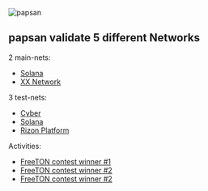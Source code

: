 ![papsan](https://user-images.githubusercontent.com/38581319/127261101-7d098553-21fc-44d1-9667-adcd7ac08d51.png)

## papsan validate 5 different Networks

2 main-nets: <br />

- [Solana](https://www.validators.app/validators/mainnet/syrs1ewkLaWrJ3VoXhFtZHZZSRNTRb6qQhkEhmXKbcC?locale=en&order=&refresh=)
- [XX Network](https://dashboard.xx.network/nodes/Lv04Y-lIm5rKJ3hA2hc_SAdsKxwz1urEyeDSVOJD9loC)

3 test-nets: <br />

- [Cyber](https://rebyc.cyber.page/network/bostrom/hero/bostromvaloper18naxcfp2s397a2ucav2m53f003uylk3q6lwnna)
- [Solana](https://www.validators.app/validators/testnet/D6beCFAZeFtXoZKio6JZV1GUmJ99Nz4XhtxMePFvuJWN?locale=en&order=score&refresh=)
- [Rizon Platform](https://testnet.mintscan.io/rizon/validators/rizonvaloper1pyvrsg4dj30rdgx4njnlcf7yapm954xwckae4t)


Activities: <br />

- [FreeTON contest winner #1](https://gov.freeton.org/submission?proposalAddress=0%3Adc39814b06b04bf7763dc01716f1ff0e6361d1a9dd79c79314c5e30c701da38e&submissionId=26)
- [FreeTON contest winner #2](https://gov.freeton.org/submission?proposalAddress=0%3Ac26da8b9e2628d909c389a1d6bbf7024d3ad8a0a31cd85ee13ce35f07dff388e&submissionId=33)
- [FreeTON contest winner #2](https://wd.gov.freeton.org/submission?proposalAddress=0%3A4d1bd7f494bb23c63c10142f32fee89bf87b1db74e49717253e2adc07f3de880&submissionId=41)
